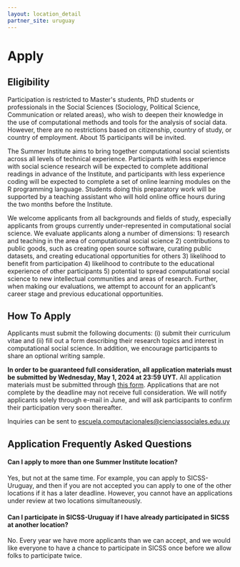 ```yaml
---
layout: location_detail
partner_site: uruguay
---
```


# Apply

## Eligibility

Participation is restricted to Master's students, PhD students or professionals in the Social Sciences (Sociology, Political Science, Communication or related areas), who wish to deepen their knowledge in the use of computational methods and tools for the analysis of social data. However, there are no restrictions based on citizenship, country of study, or country of employment. About 15 participants will be invited.

The Summer Institute aims to bring together computational social scientists across all levels of technical experience. Participants with less experience with social science research will be expected to complete additional readings in advance of the Institute, and participants with less experience coding will be expected to complete a set of online learning modules on the R programming language. Students doing this preparatory work will be supported by a teaching assistant who will hold online office hours during the two months before the Institute.

We welcome applicants from all backgrounds and fields of study, especially applicants from groups currently under-represented in computational social science. We evaluate applicants along a number of dimensions: 1) research and teaching in the area of computational social science 2) contributions to public goods, such as creating open source software, curating public datasets, and creating educational opportunities for others 3) likelihood to benefit from participation 4) likelihood to contribute to the educational experience of other participants 5) potential to spread computational social science to new intellectual communities and areas of research. Further, when making our evaluations, we attempt to account for an applicant’s career stage and previous educational opportunities.

## How To Apply

Applicants must submit the following documents: (i) submit their curriculum vitae and (ii) fill out a form describing their research topics and interest in computational social science. In addition, we encourage participants to share an optional writing sample.


**In order to be guaranteed full consideration, all application materials must be submitted by Wednesday, May 1, 2024 at 23:59 UYT.** All application materials must be submitted through [this form](https://forms.gle/pcJXRLtWY96PY8eE7). Applications that are not complete by the deadline may not receive full consideration. We will notify applicants solely through e-mail in June, and will ask participants to confirm their participation very soon thereafter.

Inquiries can be sent to [escuela.computacionales@cienciassociales.edu.uy](escuela.computacionales@cienciassociales.edu.uy)

## Application Frequently Asked Questions

#### Can I apply to more than one Summer Institute location?

Yes, but not at the same time. For example, you can apply to SICSS-Uruguay, and then if you are not accepted you can apply to one of the other locations if it has a later deadline. However, you cannot have an applications under review at two locations simultaneously.

#### Can I participate in SICSS-Uruguay if I have already participated in SICSS at another location?

No. Every year we have more applicants than we can accept, and we would like everyone to have a chance to participate in SICSS once before we allow folks to participate twice.
